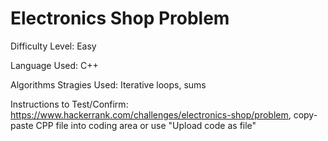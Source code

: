# Electronics Shop Problem
Difficulty Level: Easy

Language Used: C++

Algorithms Stragies Used: Iterative loops, sums

Instructions to Test/Confirm: https://www.hackerrank.com/challenges/electronics-shop/problem, copy-paste CPP file into coding area or use "Upload code as file"
